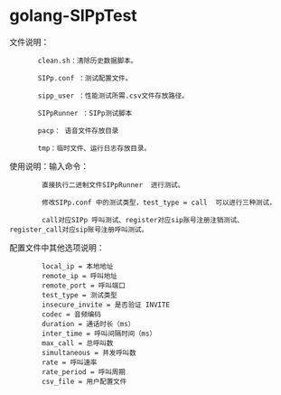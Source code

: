 # golang-SIPpTest
文件说明：

           clean.sh：清除历史数据脚本。

           SIPp.conf ：测试配置文件。 

           sipp_user ：性能测试所需.csv文件存放路径。 

           SIPpRunner ：SIPp测试脚本

           pacp： 语音文件存放目录

           tmp：临时文件、运行日志存放目录。

使用说明：输入命令： 

            直接执行二进制文件SIPpRunner  进行测试。

            修改SIPp.conf 中的测试类型，test_type = call  可以进行三种测试，

            call对应SIPp 呼叫测试、register对应sip账号注册注销测试、register_call对应sip账号注册呼叫测试。

配置文件中其他选项说明：

            local_ip = 本地地址
            remote_ip = 呼叫地址
            remote_port = 呼叫端口
            test_type = 测试类型
            insecure_invite = 是否验证 INVITE
            codec = 音频编码
            duration = 通话时长（ms）
            inter_time = 呼叫间隔时间（ms）
            max_call = 总呼叫数
            simultaneous = 并发呼叫数
            rate = 呼叫速率
            rate_period = 呼叫周期
            csv_file = 用户配置文件

